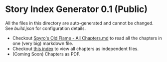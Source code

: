 # Story Index Generator 0.1 (Public)

All the files in this directory are auto-generated and cannot be changed. See *build.json* for configuration details.

* Checkout [Spyro's Old Flame - All Chapters.md](/Spyro's%20Old%20Flame%20-%20All%20Chapters.md) to read all the chapters in one (very big) markdown file.
* Checkout [this index](/Chapters/0.-intro.md) to view all chapters as independent files.
* (Coming Soon) Chapters as PDF.